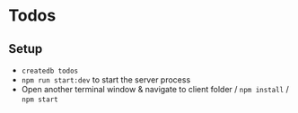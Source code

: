 # Todos

## Setup


* `createdb todos`
* `npm run start:dev` to start the server process
* Open another terminal window & navigate to client folder / `npm install` / `npm start`
